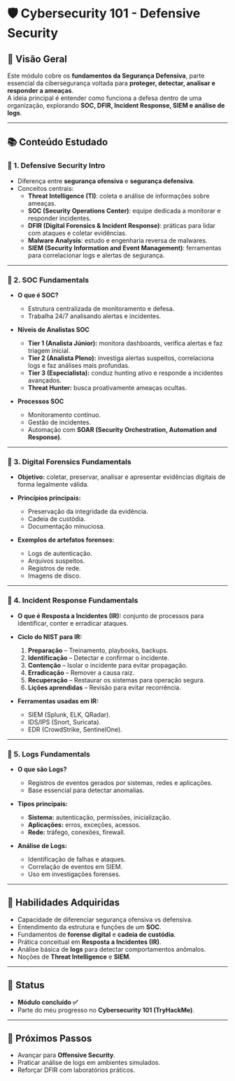 # 🛡️ Cybersecurity 101 - Defensive Security

## 📖 Visão Geral
Este módulo cobre os **fundamentos da Segurança Defensiva**, parte essencial da cibersegurança voltada para **proteger, detectar, analisar e responder a ameaças**.  
A ideia principal é entender como funciona a defesa dentro de uma organização, explorando **SOC, DFIR, Incident Response, SIEM e análise de logs**.

---

## 📚 Conteúdo Estudado

### 🔹 1. Defensive Security Intro
- Diferença entre **segurança ofensiva** e **segurança defensiva**.  
- Conceitos centrais:
  - **Threat Intelligence (TI)**: coleta e análise de informações sobre ameaças.  
  - **SOC (Security Operations Center)**: equipe dedicada a monitorar e responder incidentes.  
  - **DFIR (Digital Forensics & Incident Response)**: práticas para lidar com ataques e coletar evidências.  
  - **Malware Analysis**: estudo e engenharia reversa de malwares.  
  - **SIEM (Security Information and Event Management)**: ferramentas para correlacionar logs e alertas de segurança.  

---

### 🔹 2. SOC Fundamentals
- **O que é SOC?**  
  - Estrutura centralizada de monitoramento e defesa.  
  - Trabalha 24/7 analisando alertas e incidentes.  

- **Níveis de Analistas SOC**  
  - **Tier 1 (Analista Júnior):** monitora dashboards, verifica alertas e faz triagem inicial.  
  - **Tier 2 (Analista Pleno):** investiga alertas suspeitos, correlaciona logs e faz análises mais profundas.  
  - **Tier 3 (Especialista):** conduz hunting ativo e responde a incidentes avançados.  
  - **Threat Hunter:** busca proativamente ameaças ocultas.  

- **Processos SOC**  
  - Monitoramento contínuo.  
  - Gestão de incidentes.  
  - Automação com **SOAR (Security Orchestration, Automation and Response)**.  

---

### 🔹 3. Digital Forensics Fundamentals
- **Objetivo:** coletar, preservar, analisar e apresentar evidências digitais de forma legalmente válida.  

- **Princípios principais:**  
  - Preservação da integridade da evidência.  
  - Cadeia de custódia.  
  - Documentação minuciosa.  

- **Exemplos de artefatos forenses:**  
  - Logs de autenticação.  
  - Arquivos suspeitos.  
  - Registros de rede.  
  - Imagens de disco.  

---

### 🔹 4. Incident Response Fundamentals
- **O que é Resposta a Incidentes (IR):** conjunto de processos para identificar, conter e erradicar ataques.  

- **Ciclo do NIST para IR:**  
  1. **Preparação** – Treinamento, playbooks, backups.  
  2. **Identificação** – Detectar e confirmar o incidente.  
  3. **Contenção** – Isolar o incidente para evitar propagação.  
  4. **Erradicação** – Remover a causa raiz.  
  5. **Recuperação** – Restaurar os sistemas para operação segura.  
  6. **Lições aprendidas** – Revisão para evitar recorrência.  

- **Ferramentas usadas em IR:**  
  - SIEM (Splunk, ELK, QRadar).  
  - IDS/IPS (Snort, Suricata).  
  - EDR (CrowdStrike, SentinelOne).  

---

### 🔹 5. Logs Fundamentals
- **O que são Logs?**  
  - Registros de eventos gerados por sistemas, redes e aplicações.  
  - Base essencial para detectar anomalias.  

- **Tipos principais:**  
  - **Sistema:** autenticação, permissões, inicialização.  
  - **Aplicações:** erros, exceções, acessos.  
  - **Rede:** tráfego, conexões, firewall.  

- **Análise de Logs:**  
  - Identificação de falhas e ataques.  
  - Correlação de eventos em SIEM.  
  - Uso em investigações forenses.  

---

## 🚀 Habilidades Adquiridas
- Capacidade de diferenciar segurança ofensiva vs defensiva.  
- Entendimento da estrutura e funções de um **SOC**.  
- Fundamentos de **forense digital** e **cadeia de custódia**.  
- Prática conceitual em **Resposta a Incidentes (IR)**.  
- Análise básica de **logs** para detectar comportamentos anômalos.  
- Noções de **Threat Intelligence** e **SIEM**.  

---

## 📅 Status
- **Módulo concluído ✅**  
- Parte do meu progresso no **Cybersecurity 101 (TryHackMe)**.  

---

## 📝 Próximos Passos
- Avançar para **Offensive Security**.  
- Praticar análise de logs em ambientes simulados.  
- Reforçar DFIR com laboratórios práticos.  
